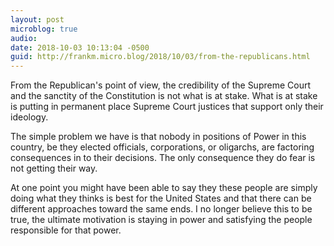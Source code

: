 ```yaml
---
layout: post
microblog: true
audio: 
date: 2018-10-03 10:13:04 -0500
guid: http://frankm.micro.blog/2018/10/03/from-the-republicans.html
---
```

From the Republican's point of view, the credibility of the Supreme Court and the sanctity of the Constitution is not what is at stake. What is at stake is putting in permanent place Supreme Court justices that support only their ideology. 

The simple problem we have is that nobody in positions of Power in this country, be they elected officials, corporations, or oligarchs, are factoring consequences in to their decisions. The only consequence they do fear is not getting their way.

At one point you might have been able to say they these people are simply doing what they thinks is best for the United States and that there can be different approaches toward the same ends. I no longer believe this to be true, the ultimate motivation is staying in power and satisfying the people responsible for that power.
